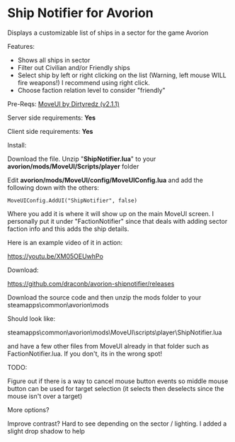 # Ship Notifier for Avorion
Displays a customizable list of ships in a sector for the game Avorion


Features:

* Shows all ships in sector
* Filter out Civilian and/or Friendly ships
* Select ship by left or right clicking on the list (Warning, left mouse WILL fire weapons!) I recommend using right click.
* Choose faction relation level to consider "friendly"


Pre-Reqs: [MoveUI by Dirtyredz (v2.1.1)](https://github.com/dirtyredz/MoveUI)

Server side requirements: **Yes**

Client side requirements: **Yes**

Install:

Download the file. Unzip "**ShipNotifier.lua**" to your **avorion/mods/MoveUI/Scripts/player** folder

Edit **avorion/mods/MoveUI/config/MoveUIConfig.lua** and add the following down with the others:

    MoveUIConfig.AddUI("ShipNotifier", false)

Where you add it is where it will show up on the main MoveUI screen. I personally put it under "FactionNotifier" since that deals with adding sector faction info and this adds the ship details.

Here is an example video of it in action:

https://youtu.be/XM05OEUwhPo

Download:

https://github.com/draconb/avorion-shipnotifier/releases

Download the source code and then unzip the mods folder to your steamapps\common\avorion\mods

Should look like:

steamapps\common\avorion\mods\MoveUI\scripts\player\ShipNotifier.lua

and have a few other files from MoveUI already in that folder such as FactionNotifier.lua. If you don't, its in the wrong spot!

TODO:

Figure out if there is a way to cancel mouse button events so middle mouse button can be used for target selection (it selects then deselects since the mouse isn't over a target)

More options?

Improve contrast? Hard to see depending on the sector / lighting. I added a slight drop shadow to help

